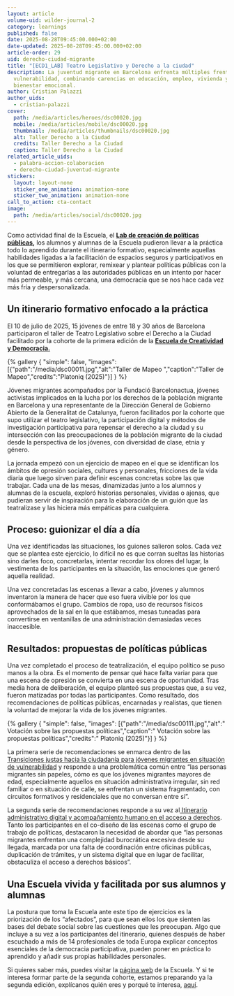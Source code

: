 ```yaml
---
layout: article
volume-uid: wilder-journal-2
category: learnings
published: false
date: 2025-08-28T09:45:00.000+02:00
date-updated: 2025-08-28T09:45:00.000+02:00
article-order: 29
uid: derecho-ciudad-migrante
title: "[ECD1_LAB] Teatro Legislativo y Derecho a la ciudad"
description: La juventud migrante en Barcelona enfrenta múltiples frentes de
  vulnerabilidad, combinando carencias en educación, empleo, vivienda y
  bienestar emocional.
author: Cristian Palazzi
author_uids:
  - cristian-palazzi
cover:
  path: /media/articles/heroes/dsc00020.jpg
  mobile: /media/articles/mobile/dsc00020.jpg
  thumbnail: /media/articles/thumbnails/dsc00020.jpg
  alt: Taller Derecho a la Ciudad
  credits: Taller Derecho a la Ciudad
  caption: Taller Derecho a la Ciudad
related_article_uids:
  - palabra-accion-colaboracion
  - derecho-ciudad-juventud-migrante
stickers:
  layout: layout-none
  sticker_one_animation: animation-none
  sticker_two_animation: animation-none
call_to_action: cta-contact
image:
  path: /media/articles/social/dsc00020.jpg
---
```

Como actividad final de la Escuela, el **[Lab de creación de políticas públicas](https://openspaces.platoniq.net/processes/lab),** los alumnos y alumnas de la Escuela pudieron llevar a la práctica todo lo aprendido durante el itinerario formativo, especialmente aquellas habilidades ligadas a la facilitación de espacios seguros y participativos en los que se permitieron explorar, remixear y plantear políticas públicas con la voluntad de entregarlas a las autoridades públicas en un intento por hacer más permeable, y más cercana, una democracia que se nos hace cada vez más fría y despersonalizada. 

## **Un itinerario formativo enfocado a la práctica**

El 10 de julio de 2025, 15 jóvenes de entre 18 y 30 años de Barcelona participaron [](<>)el taller de Teatro Legislativo sobre el Derecho a la Ciudad facilitado por la cohorte de la primera edición de la **[Escuela de Creatividad y Democracia.](<>)**

{% gallery { "simple": false, "images": [{"path":"/media/dsc00011.jpg","alt":"Taller de Mapeo ","caption":"Taller de Mapeo","credits":"Platoniq (2025)"}] } %}

Jóvenes migrantes acompañados por la Fundació Barcelonactua, jóvenes activistas implicados en la lucha por los derechos de la población migrante en Barcelona y una representante de la Dirección General de Gobierno Abierto de la Generalitat de Catalunya, fueron facilitados por la cohorte que supo utilizar el teatro legislativo, la participación digital y métodos de investigación participativa para repensar el derecho a la ciudad y su intersección con las preocupaciones de la población migrante de la ciudad desde la perspectiva de los jóvenes, con diversidad de clase, etnia y género.

La jornada empezó con un ejercicio de mapeo en el que se identifican los ámbitos de opresión sociales, cultures y personales, fricciones de la vida diaria que luego sirven para definir escenas concretas sobre las que trabajar. Cada una de las mesas, dinamizadas junto a los alumnos y alumnas de la escuela, exploró historias personales, vividas o ajenas, que pudieran servir de inspiración para la elaboración de un guión que las teatralizase y las hiciera más empáticas para cualquiera.

## **Proceso: guionizar el día a día**

Una vez identificadas las situaciones, los guiones salieron solos. Cada vez que se plantea este ejercicio, lo difícil no es que corran sueltas las historias sino darles foco, concretarlas, intentar recordar los olores del lugar, la vestimenta de los participantes en la situación, las emociones que generó aquella realidad.

Una vez concretadas las escenas a llevar a cabo, jóvenes y alumnos inventaron la manera de hacer que eso fuera vivible por los que conformábamos el grupo. Cambios de ropa, uso de recursos físicos aprovechados de la sal en la que estábamos, mesas tuneadas para convertirse en ventanillas de una administración demasiadas veces inaccesible.

## **Resultados:  propuestas de políticas públicas**

Una vez completado el proceso de teatralización, el equipo político se puso manos a la obra. Es el momento de pensar qué hace falta variar para que una escena de opresión se convierta en una escena de oportunidad. Tras media hora de deliberación, el equipo planteó sus propuestas que, a su vez, fueron matizadas por todas las participantes. Como resultado, dos recomendaciones de políticas públicas, encarnadas y realistas, que tienen la voluntad de mejorar la vida de los jóvenes migrantes.

{% gallery { "simple": false, "images": [{"path":"/media/dsc00111.jpg","alt":"  Votación sobre las propuestas políticas","caption":"  Votación sobre las propuestas políticas","credits":"  Platoniq (2025)"}] } %}

La primera serie de recomendaciones se enmarca dentro de las [Transiciones justas hacia la ciudadanía para jóvenes migrantes en situación de vulnerabilidad](https://openspaces.platoniq.net/processes/lab/f/518/proposals/1255?included_in=Z2lkOi8vZGVjaWRpbS1vcGVuaGVyaXRhZ2UvRGVjaWRpbTo6TWVldGluZ3M6Ok1lZXRpbmcvMjky) y responde a una problemática común entre “las personas migrantes sin papeles, cómo es que los jóvenes migrantes mayores de edad, especialmente aquellos en situación administrativa irregular, sin red familiar o en situación de calle, se enfrentan un sistema fragmentado, con circuitos formativos y residenciales que no conversan entre sí”.

La segunda serie de recomendaciones responde a su vez al[ Itinerario administrativo digital y acompañamiento humano en el acceso a derechos](https://openspaces.platoniq.net/processes/lab/f/518/proposals/1254?included_in=Z2lkOi8vZGVjaWRpbS1vcGVuaGVyaXRhZ2UvRGVjaWRpbTo6TWVldGluZ3M6Ok1lZXRpbmcvMjky). Tanto los participantes en el co-diseño de las escenas como el grupo de trabajo de políticas, destacaron la necesidad de abordar que “las personas migrantes enfrentan una complejidad burocrática excesiva desde su llegada, marcada por una falta de coordinación entre oficinas públicas, duplicación de trámites, y un sistema digital que en lugar de facilitar, obstaculiza el acceso a derechos básicos”.

## **Una Escuela vivida y facilitada por sus alumnos y alumnas**

La postura que toma la Escuela ante este tipo de ejercicios es la priorización de los “afectados”, para que sean ellos los que sienten las bases del debate social sobre las cuestiones que les preocupan. Algo que incluye a su vez a los participantes del itinerario, quienes después de haber escuchado a más de 14 profesionales de toda Europa explicar conceptos esenciales de la democracia participativa, pueden poner en práctica lo aprendido y añadir sus propias habilidades personales.

Si quieres saber más, puedes visitar la [página web](https://www.democraciacreativa.org/) de la Escuela. Y si te interesa formar parte de la segunda cohorte, estamos preparando ya la segunda edición, explícanos quién eres y porqué te interesa, [aquí](https://openspaces.platoniq.net/assemblies/alumni/f/525/).
